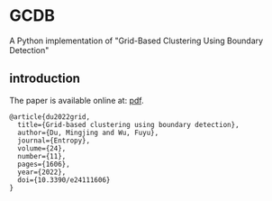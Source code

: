 # GCDB #
A Python implementation of "Grid-Based Clustering Using Boundary Detection"

## introduction ##
The paper is available online at: [pdf](https://dumingjing.github.io/publication/2022-entropy-gcbd-dumj/2022-Entropy-GCBD-dumj.pdf).


```
@article{du2022grid,
  title={Grid-based clustering using boundary detection},
  author={Du, Mingjing and Wu, Fuyu},
  journal={Entropy},
  volume={24},
  number={11},
  pages={1606},
  year={2022},
  doi={10.3390/e24111606}
}
```
